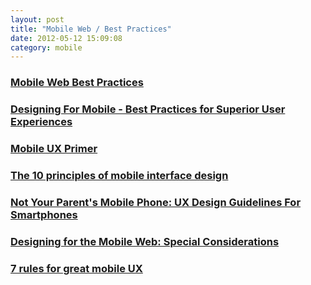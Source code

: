 ```yaml
---
layout: post
title: "Mobile Web / Best Practices"
date: 2012-05-12 15:09:08
category: mobile
---
```


### [Mobile Web Best Practices](http://mobilewebbestpractices.com/resources/)

### [Designing For Mobile - Best Practices for Superior User Experiences](http://www.the-cma.org/about/blog/designing-for-mobile)

### [Mobile UX Primer](http://www.ghostinthepixel.com/?p=644)

### [The 10 principles of mobile interface design](http://www.netmagazine.com/features/10-principles-mobile-interface-design)

### [Not Your Parent's Mobile Phone: UX Design Guidelines For Smartphones](http://uxdesign.smashingmagazine.com/2011/10/06/not-your-parents-mobile-phone-ux-design-guidelines-smartphones/)

### [Designing for the Mobile Web: Special Considerations](http://uxmatters.com/mt/archives/2011/01/designing-for-the-mobile-web-special-considerations.php)

### [7 rules for great mobile UX](http://smallsurfaces.com/2012/04/7-rules-for-great-mobile-ux/)

